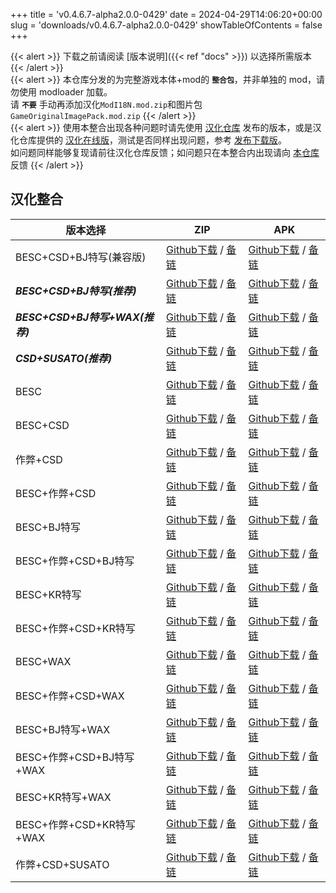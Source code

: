 +++
title = 'v0.4.6.7-alpha2.0.0-0429'
date = 2024-04-29T14:06:20+00:00
slug = 'downloads/v0.4.6.7-alpha2.0.0-0429'
showTableOfContents = false
+++

{{< alert >}}
下载之前请阅读 [版本说明]({{< ref "docs" >}}) 以选择所需版本
{{< /alert >}}
<br>
{{< alert >}}
本仓库分发的为完整游戏本体+mod的 **`整合包`**，并非单独的 mod，请勿使用 modloader 加载。
<br>
请 **`不要`** 手动再添加汉化`ModI18N.mod.zip`和图片包`GameOriginalImagePack.mod.zip`
{{< /alert >}}
<br>
{{< alert >}}
使用本整合出现各种问题时请先使用 [汉化仓库](https://github.com/Eltirosto/Degrees-of-Lewdity-Chinese-Localization) 发布的版本，或是汉化仓库提供的 [汉化在线版](https://eltirosto.github.io/Degrees-of-Lewdity-Chinese-Localization/)，测试是否同样出现问题，参考 [发布下载版](https://github.com/Eltirosto/Degrees-of-Lewdity-Chinese-Localization/blob/main/README.md#%E5%8F%91%E5%B8%83%E4%B8%8B%E8%BD%BD%E7%89%88)。
<br>
如问题同样能够复现请前往汉化仓库反馈；如问题只在本整合内出现请向 [本仓库](https://github.com/DoL-Lyra/Lyra/issues) 反馈
{{< /alert >}}

## 汉化整合

|           版本选择            |                                                                                                                                                                            ZIP                                                                                                                                                                             |                                                                                                                                                                            APK                                                                                                                                                                             |
|-------------------------------|------------------------------------------------------------------------------------------------------------------------------------------------------------------------------------------------------------------------------------------------------------------------------------------------------------------------------------------------------------|------------------------------------------------------------------------------------------------------------------------------------------------------------------------------------------------------------------------------------------------------------------------------------------------------------------------------------------------------------|
|BESC+CSD+BJ特写(兼容版)        |[Github下载](https://github.com/DoL-Lyra/Lyra/releases/download/v0.4.6.7-alpha2.0.0-0429/DoL-0.4.6.7-Lyra-a2.0.0-polyfill-besc-cheat-csd-sideviewbj-0429.zip ) / [备链](https://ghfast.top/https://github.com/DoL-Lyra/Lyra/releases/download/v0.4.6.7-alpha2.0.0-0429/DoL-0.4.6.7-Lyra-a2.0.0-polyfill-besc-cheat-csd-sideviewbj-0429.zip )|[Github下载](https://github.com/DoL-Lyra/Lyra/releases/download/v0.4.6.7-alpha2.0.0-0429/DoL-0.4.6.7-Lyra-a2.0.0-polyfill-besc-cheat-csd-sideviewbj-0429.apk ) / [备链](https://ghfast.top/https://github.com/DoL-Lyra/Lyra/releases/download/v0.4.6.7-alpha2.0.0-0429/DoL-0.4.6.7-Lyra-a2.0.0-polyfill-besc-cheat-csd-sideviewbj-0429.apk )|
|***BESC+CSD+BJ特写(推荐)***    |[Github下载](https://github.com/DoL-Lyra/Lyra/releases/download/v0.4.6.7-alpha2.0.0-0429/DoL-0.4.6.7-Lyra-a2.0.0-besc-csd-sideviewbj-0429.zip ) / [备链](https://ghfast.top/https://github.com/DoL-Lyra/Lyra/releases/download/v0.4.6.7-alpha2.0.0-0429/DoL-0.4.6.7-Lyra-a2.0.0-besc-csd-sideviewbj-0429.zip )                              |[Github下载](https://github.com/DoL-Lyra/Lyra/releases/download/v0.4.6.7-alpha2.0.0-0429/DoL-0.4.6.7-Lyra-a2.0.0-besc-csd-sideviewbj-0429.apk ) / [备链](https://ghfast.top/https://github.com/DoL-Lyra/Lyra/releases/download/v0.4.6.7-alpha2.0.0-0429/DoL-0.4.6.7-Lyra-a2.0.0-besc-csd-sideviewbj-0429.apk )                              |
|***BESC+CSD+BJ特写+WAX(推荐)***|[Github下载](https://github.com/DoL-Lyra/Lyra/releases/download/v0.4.6.7-alpha2.0.0-0429/DoL-0.4.6.7-Lyra-a2.0.0-besc-wax-csd-sideviewbj-0429.zip ) / [备链](https://ghfast.top/https://github.com/DoL-Lyra/Lyra/releases/download/v0.4.6.7-alpha2.0.0-0429/DoL-0.4.6.7-Lyra-a2.0.0-besc-wax-csd-sideviewbj-0429.zip )                      |[Github下载](https://github.com/DoL-Lyra/Lyra/releases/download/v0.4.6.7-alpha2.0.0-0429/DoL-0.4.6.7-Lyra-a2.0.0-besc-wax-csd-sideviewbj-0429.apk ) / [备链](https://ghfast.top/https://github.com/DoL-Lyra/Lyra/releases/download/v0.4.6.7-alpha2.0.0-0429/DoL-0.4.6.7-Lyra-a2.0.0-besc-wax-csd-sideviewbj-0429.apk )                      |
|***CSD+SUSATO(推荐)***         |[Github下载](https://github.com/DoL-Lyra/Lyra/releases/download/v0.4.6.7-alpha2.0.0-0429/DoL-0.4.6.7-Lyra-a2.0.0-susato-csd-0429.zip ) / [备链](https://ghfast.top/https://github.com/DoL-Lyra/Lyra/releases/download/v0.4.6.7-alpha2.0.0-0429/DoL-0.4.6.7-Lyra-a2.0.0-susato-csd-0429.zip )                                                |[Github下载](https://github.com/DoL-Lyra/Lyra/releases/download/v0.4.6.7-alpha2.0.0-0429/DoL-0.4.6.7-Lyra-a2.0.0-susato-csd-0429.apk ) / [备链](https://ghfast.top/https://github.com/DoL-Lyra/Lyra/releases/download/v0.4.6.7-alpha2.0.0-0429/DoL-0.4.6.7-Lyra-a2.0.0-susato-csd-0429.apk )                                                |
|BESC                           |[Github下载](https://github.com/DoL-Lyra/Lyra/releases/download/v0.4.6.7-alpha2.0.0-0429/DoL-0.4.6.7-Lyra-a2.0.0-besc-0429.zip ) / [备链](https://ghfast.top/https://github.com/DoL-Lyra/Lyra/releases/download/v0.4.6.7-alpha2.0.0-0429/DoL-0.4.6.7-Lyra-a2.0.0-besc-0429.zip )                                                            |[Github下载](https://github.com/DoL-Lyra/Lyra/releases/download/v0.4.6.7-alpha2.0.0-0429/DoL-0.4.6.7-Lyra-a2.0.0-besc-0429.apk ) / [备链](https://ghfast.top/https://github.com/DoL-Lyra/Lyra/releases/download/v0.4.6.7-alpha2.0.0-0429/DoL-0.4.6.7-Lyra-a2.0.0-besc-0429.apk )                                                            |
|BESC+CSD                       |[Github下载](https://github.com/DoL-Lyra/Lyra/releases/download/v0.4.6.7-alpha2.0.0-0429/DoL-0.4.6.7-Lyra-a2.0.0-besc-csd-0429.zip ) / [备链](https://ghfast.top/https://github.com/DoL-Lyra/Lyra/releases/download/v0.4.6.7-alpha2.0.0-0429/DoL-0.4.6.7-Lyra-a2.0.0-besc-csd-0429.zip )                                                    |[Github下载](https://github.com/DoL-Lyra/Lyra/releases/download/v0.4.6.7-alpha2.0.0-0429/DoL-0.4.6.7-Lyra-a2.0.0-besc-csd-0429.apk ) / [备链](https://ghfast.top/https://github.com/DoL-Lyra/Lyra/releases/download/v0.4.6.7-alpha2.0.0-0429/DoL-0.4.6.7-Lyra-a2.0.0-besc-csd-0429.apk )                                                    |
|作弊+CSD                       |[Github下载](https://github.com/DoL-Lyra/Lyra/releases/download/v0.4.6.7-alpha2.0.0-0429/DoL-0.4.6.7-Lyra-a2.0.0-cheat-csd-0429.zip ) / [备链](https://ghfast.top/https://github.com/DoL-Lyra/Lyra/releases/download/v0.4.6.7-alpha2.0.0-0429/DoL-0.4.6.7-Lyra-a2.0.0-cheat-csd-0429.zip )                                                  |[Github下载](https://github.com/DoL-Lyra/Lyra/releases/download/v0.4.6.7-alpha2.0.0-0429/DoL-0.4.6.7-Lyra-a2.0.0-cheat-csd-0429.apk ) / [备链](https://ghfast.top/https://github.com/DoL-Lyra/Lyra/releases/download/v0.4.6.7-alpha2.0.0-0429/DoL-0.4.6.7-Lyra-a2.0.0-cheat-csd-0429.apk )                                                  |
|BESC+作弊+CSD                  |[Github下载](https://github.com/DoL-Lyra/Lyra/releases/download/v0.4.6.7-alpha2.0.0-0429/DoL-0.4.6.7-Lyra-a2.0.0-besc-cheat-csd-0429.zip ) / [备链](https://ghfast.top/https://github.com/DoL-Lyra/Lyra/releases/download/v0.4.6.7-alpha2.0.0-0429/DoL-0.4.6.7-Lyra-a2.0.0-besc-cheat-csd-0429.zip )                                        |[Github下载](https://github.com/DoL-Lyra/Lyra/releases/download/v0.4.6.7-alpha2.0.0-0429/DoL-0.4.6.7-Lyra-a2.0.0-besc-cheat-csd-0429.apk ) / [备链](https://ghfast.top/https://github.com/DoL-Lyra/Lyra/releases/download/v0.4.6.7-alpha2.0.0-0429/DoL-0.4.6.7-Lyra-a2.0.0-besc-cheat-csd-0429.apk )                                        |
|BESC+BJ特写                    |[Github下载](https://github.com/DoL-Lyra/Lyra/releases/download/v0.4.6.7-alpha2.0.0-0429/DoL-0.4.6.7-Lyra-a2.0.0-besc-sideviewbj-0429.zip ) / [备链](https://ghfast.top/https://github.com/DoL-Lyra/Lyra/releases/download/v0.4.6.7-alpha2.0.0-0429/DoL-0.4.6.7-Lyra-a2.0.0-besc-sideviewbj-0429.zip )                                      |[Github下载](https://github.com/DoL-Lyra/Lyra/releases/download/v0.4.6.7-alpha2.0.0-0429/DoL-0.4.6.7-Lyra-a2.0.0-besc-sideviewbj-0429.apk ) / [备链](https://ghfast.top/https://github.com/DoL-Lyra/Lyra/releases/download/v0.4.6.7-alpha2.0.0-0429/DoL-0.4.6.7-Lyra-a2.0.0-besc-sideviewbj-0429.apk )                                      |
|BESC+作弊+CSD+BJ特写           |[Github下载](https://github.com/DoL-Lyra/Lyra/releases/download/v0.4.6.7-alpha2.0.0-0429/DoL-0.4.6.7-Lyra-a2.0.0-besc-cheat-csd-sideviewbj-0429.zip ) / [备链](https://ghfast.top/https://github.com/DoL-Lyra/Lyra/releases/download/v0.4.6.7-alpha2.0.0-0429/DoL-0.4.6.7-Lyra-a2.0.0-besc-cheat-csd-sideviewbj-0429.zip )                  |[Github下载](https://github.com/DoL-Lyra/Lyra/releases/download/v0.4.6.7-alpha2.0.0-0429/DoL-0.4.6.7-Lyra-a2.0.0-besc-cheat-csd-sideviewbj-0429.apk ) / [备链](https://ghfast.top/https://github.com/DoL-Lyra/Lyra/releases/download/v0.4.6.7-alpha2.0.0-0429/DoL-0.4.6.7-Lyra-a2.0.0-besc-cheat-csd-sideviewbj-0429.apk )                  |
|BESC+KR特写                    |[Github下载](https://github.com/DoL-Lyra/Lyra/releases/download/v0.4.6.7-alpha2.0.0-0429/DoL-0.4.6.7-Lyra-a2.0.0-besc-sideviewkr-0429.zip ) / [备链](https://ghfast.top/https://github.com/DoL-Lyra/Lyra/releases/download/v0.4.6.7-alpha2.0.0-0429/DoL-0.4.6.7-Lyra-a2.0.0-besc-sideviewkr-0429.zip )                                      |[Github下载](https://github.com/DoL-Lyra/Lyra/releases/download/v0.4.6.7-alpha2.0.0-0429/DoL-0.4.6.7-Lyra-a2.0.0-besc-sideviewkr-0429.apk ) / [备链](https://ghfast.top/https://github.com/DoL-Lyra/Lyra/releases/download/v0.4.6.7-alpha2.0.0-0429/DoL-0.4.6.7-Lyra-a2.0.0-besc-sideviewkr-0429.apk )                                      |
|BESC+作弊+CSD+KR特写           |[Github下载](https://github.com/DoL-Lyra/Lyra/releases/download/v0.4.6.7-alpha2.0.0-0429/DoL-0.4.6.7-Lyra-a2.0.0-besc-cheat-csd-sideviewkr-0429.zip ) / [备链](https://ghfast.top/https://github.com/DoL-Lyra/Lyra/releases/download/v0.4.6.7-alpha2.0.0-0429/DoL-0.4.6.7-Lyra-a2.0.0-besc-cheat-csd-sideviewkr-0429.zip )                  |[Github下载](https://github.com/DoL-Lyra/Lyra/releases/download/v0.4.6.7-alpha2.0.0-0429/DoL-0.4.6.7-Lyra-a2.0.0-besc-cheat-csd-sideviewkr-0429.apk ) / [备链](https://ghfast.top/https://github.com/DoL-Lyra/Lyra/releases/download/v0.4.6.7-alpha2.0.0-0429/DoL-0.4.6.7-Lyra-a2.0.0-besc-cheat-csd-sideviewkr-0429.apk )                  |
|BESC+WAX                       |[Github下载](https://github.com/DoL-Lyra/Lyra/releases/download/v0.4.6.7-alpha2.0.0-0429/DoL-0.4.6.7-Lyra-a2.0.0-besc-wax-0429.zip ) / [备链](https://ghfast.top/https://github.com/DoL-Lyra/Lyra/releases/download/v0.4.6.7-alpha2.0.0-0429/DoL-0.4.6.7-Lyra-a2.0.0-besc-wax-0429.zip )                                                    |[Github下载](https://github.com/DoL-Lyra/Lyra/releases/download/v0.4.6.7-alpha2.0.0-0429/DoL-0.4.6.7-Lyra-a2.0.0-besc-wax-0429.apk ) / [备链](https://ghfast.top/https://github.com/DoL-Lyra/Lyra/releases/download/v0.4.6.7-alpha2.0.0-0429/DoL-0.4.6.7-Lyra-a2.0.0-besc-wax-0429.apk )                                                    |
|BESC+作弊+CSD+WAX              |[Github下载](https://github.com/DoL-Lyra/Lyra/releases/download/v0.4.6.7-alpha2.0.0-0429/DoL-0.4.6.7-Lyra-a2.0.0-besc-wax-cheat-csd-0429.zip ) / [备链](https://ghfast.top/https://github.com/DoL-Lyra/Lyra/releases/download/v0.4.6.7-alpha2.0.0-0429/DoL-0.4.6.7-Lyra-a2.0.0-besc-wax-cheat-csd-0429.zip )                                |[Github下载](https://github.com/DoL-Lyra/Lyra/releases/download/v0.4.6.7-alpha2.0.0-0429/DoL-0.4.6.7-Lyra-a2.0.0-besc-wax-cheat-csd-0429.apk ) / [备链](https://ghfast.top/https://github.com/DoL-Lyra/Lyra/releases/download/v0.4.6.7-alpha2.0.0-0429/DoL-0.4.6.7-Lyra-a2.0.0-besc-wax-cheat-csd-0429.apk )                                |
|BESC+BJ特写+WAX                |[Github下载](https://github.com/DoL-Lyra/Lyra/releases/download/v0.4.6.7-alpha2.0.0-0429/DoL-0.4.6.7-Lyra-a2.0.0-besc-wax-sideviewbj-0429.zip ) / [备链](https://ghfast.top/https://github.com/DoL-Lyra/Lyra/releases/download/v0.4.6.7-alpha2.0.0-0429/DoL-0.4.6.7-Lyra-a2.0.0-besc-wax-sideviewbj-0429.zip )                              |[Github下载](https://github.com/DoL-Lyra/Lyra/releases/download/v0.4.6.7-alpha2.0.0-0429/DoL-0.4.6.7-Lyra-a2.0.0-besc-wax-sideviewbj-0429.apk ) / [备链](https://ghfast.top/https://github.com/DoL-Lyra/Lyra/releases/download/v0.4.6.7-alpha2.0.0-0429/DoL-0.4.6.7-Lyra-a2.0.0-besc-wax-sideviewbj-0429.apk )                              |
|BESC+作弊+CSD+BJ特写+WAX       |[Github下载](https://github.com/DoL-Lyra/Lyra/releases/download/v0.4.6.7-alpha2.0.0-0429/DoL-0.4.6.7-Lyra-a2.0.0-besc-wax-cheat-csd-sideviewbj-0429.zip ) / [备链](https://ghfast.top/https://github.com/DoL-Lyra/Lyra/releases/download/v0.4.6.7-alpha2.0.0-0429/DoL-0.4.6.7-Lyra-a2.0.0-besc-wax-cheat-csd-sideviewbj-0429.zip )          |[Github下载](https://github.com/DoL-Lyra/Lyra/releases/download/v0.4.6.7-alpha2.0.0-0429/DoL-0.4.6.7-Lyra-a2.0.0-besc-wax-cheat-csd-sideviewbj-0429.apk ) / [备链](https://ghfast.top/https://github.com/DoL-Lyra/Lyra/releases/download/v0.4.6.7-alpha2.0.0-0429/DoL-0.4.6.7-Lyra-a2.0.0-besc-wax-cheat-csd-sideviewbj-0429.apk )          |
|BESC+KR特写+WAX                |[Github下载](https://github.com/DoL-Lyra/Lyra/releases/download/v0.4.6.7-alpha2.0.0-0429/DoL-0.4.6.7-Lyra-a2.0.0-besc-wax-sideviewkr-0429.zip ) / [备链](https://ghfast.top/https://github.com/DoL-Lyra/Lyra/releases/download/v0.4.6.7-alpha2.0.0-0429/DoL-0.4.6.7-Lyra-a2.0.0-besc-wax-sideviewkr-0429.zip )                              |[Github下载](https://github.com/DoL-Lyra/Lyra/releases/download/v0.4.6.7-alpha2.0.0-0429/DoL-0.4.6.7-Lyra-a2.0.0-besc-wax-sideviewkr-0429.apk ) / [备链](https://ghfast.top/https://github.com/DoL-Lyra/Lyra/releases/download/v0.4.6.7-alpha2.0.0-0429/DoL-0.4.6.7-Lyra-a2.0.0-besc-wax-sideviewkr-0429.apk )                              |
|BESC+作弊+CSD+KR特写+WAX       |[Github下载](https://github.com/DoL-Lyra/Lyra/releases/download/v0.4.6.7-alpha2.0.0-0429/DoL-0.4.6.7-Lyra-a2.0.0-besc-wax-cheat-csd-sideviewkr-0429.zip ) / [备链](https://ghfast.top/https://github.com/DoL-Lyra/Lyra/releases/download/v0.4.6.7-alpha2.0.0-0429/DoL-0.4.6.7-Lyra-a2.0.0-besc-wax-cheat-csd-sideviewkr-0429.zip )          |[Github下载](https://github.com/DoL-Lyra/Lyra/releases/download/v0.4.6.7-alpha2.0.0-0429/DoL-0.4.6.7-Lyra-a2.0.0-besc-wax-cheat-csd-sideviewkr-0429.apk ) / [备链](https://ghfast.top/https://github.com/DoL-Lyra/Lyra/releases/download/v0.4.6.7-alpha2.0.0-0429/DoL-0.4.6.7-Lyra-a2.0.0-besc-wax-cheat-csd-sideviewkr-0429.apk )          |
|作弊+CSD+SUSATO                |[Github下载](https://github.com/DoL-Lyra/Lyra/releases/download/v0.4.6.7-alpha2.0.0-0429/DoL-0.4.6.7-Lyra-a2.0.0-susato-cheat-csd-0429.zip ) / [备链](https://ghfast.top/https://github.com/DoL-Lyra/Lyra/releases/download/v0.4.6.7-alpha2.0.0-0429/DoL-0.4.6.7-Lyra-a2.0.0-susato-cheat-csd-0429.zip )                                    |[Github下载](https://github.com/DoL-Lyra/Lyra/releases/download/v0.4.6.7-alpha2.0.0-0429/DoL-0.4.6.7-Lyra-a2.0.0-susato-cheat-csd-0429.apk ) / [备链](https://ghfast.top/https://github.com/DoL-Lyra/Lyra/releases/download/v0.4.6.7-alpha2.0.0-0429/DoL-0.4.6.7-Lyra-a2.0.0-susato-cheat-csd-0429.apk )                                    |
